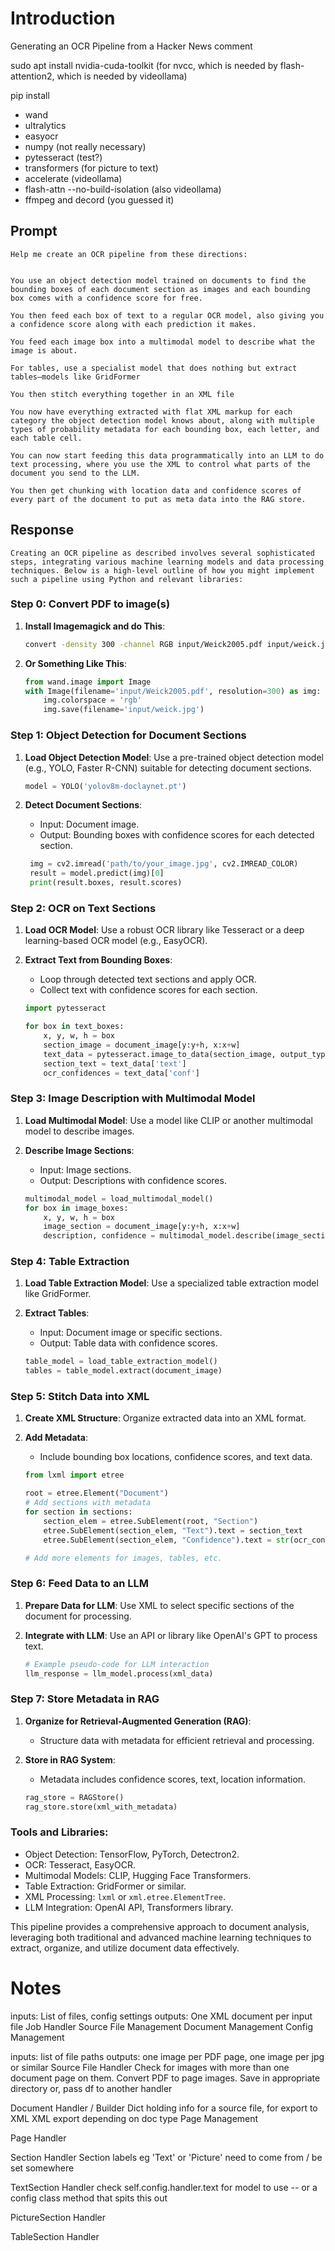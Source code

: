 # Introduction

Generating an OCR Pipeline from a Hacker News comment

sudo apt install nvidia-cuda-toolkit (for nvcc, which is needed by flash-attention2, which is needed by videollama)

pip install
- wand
- ultralytics
- easyocr
- numpy (not really necessary)
- pytesseract (test?)
- transformers (for picture to text)
- accelerate (videollama)
- flash-attn --no-build-isolation (also videollama)
- ffmpeg and decord (you guessed it)

## Prompt

```
Help me create an OCR pipeline from these directions:
 
 
You use an object detection model trained on documents to find the bounding boxes of each document section as images and each bounding box comes with a confidence score for free.
 
You then feed each box of text to a regular OCR model, also giving you a confidence score along with each prediction it makes.
 
You feed each image box into a multimodal model to describe what the image is about.
 
For tables, use a specialist model that does nothing but extract tables—models like GridFormer
 
You then stitch everything together in an XML file
 
You now have everything extracted with flat XML markup for each category the object detection model knows about, along with multiple types of probability metadata for each bounding box, each letter, and each table cell.
 
You can now start feeding this data programmatically into an LLM to do text processing, where you use the XML to control what parts of the document you send to the LLM.
 
You then get chunking with location data and confidence scores of every part of the document to put as meta data into the RAG store.
```

## Response
```
Creating an OCR pipeline as described involves several sophisticated steps, integrating various machine learning models and data processing techniques. Below is a high-level outline of how you might implement such a pipeline using Python and relevant libraries:
```
### Step 0: Convert PDF to image(s)

1. **Install Imagemagick and do This**: 
    ```sh
    convert -density 300 -channel RGB input/Weick2005.pdf input/weick.jpg
    ```

2. **Or Something Like This**:

    ```python
    from wand.image import Image
    with Image(filename='input/Weick2005.pdf', resolution=300) as img:
        img.colorspace = 'rgb'
        img.save(filename='input/weick.jpg')
    ```

### Step 1: Object Detection for Document Sections

1. **Load Object Detection Model**: Use a pre-trained object detection model (e.g., YOLO, Faster R-CNN) suitable for detecting document sections.

    ```python
    model = YOLO('yolov8m-doclaynet.pt')
    ```

2. **Detect Document Sections**:
   - Input: Document image.
   - Output: Bounding boxes with confidence scores for each detected section.
   
   ```python
    img = cv2.imread('path/to/your_image.jpg', cv2.IMREAD_COLOR)
    result = model.predict(img)[0]
    print(result.boxes, result.scores)
   ```

   

### Step 2: OCR on Text Sections

1. **Load OCR Model**: Use a robust OCR library like Tesseract or a deep learning-based OCR model (e.g., EasyOCR).

2. **Extract Text from Bounding Boxes**:
   - Loop through detected text sections and apply OCR.
   - Collect text with confidence scores for each section.

   ```python
   import pytesseract

   for box in text_boxes:
       x, y, w, h = box
       section_image = document_image[y:y+h, x:x+w]
       text_data = pytesseract.image_to_data(section_image, output_type=pytesseract.Output.DICT)
       section_text = text_data['text']
       ocr_confidences = text_data['conf']
   ```

### Step 3: Image Description with Multimodal Model

1. **Load Multimodal Model**: Use a model like CLIP or another multimodal model to describe images.

2. **Describe Image Sections**:
   - Input: Image sections.
   - Output: Descriptions with confidence scores.

   ```python
   multimodal_model = load_multimodal_model()
   for box in image_boxes:
       x, y, w, h = box
       image_section = document_image[y:y+h, x:x+w]
       description, confidence = multimodal_model.describe(image_section)
   ```

### Step 4: Table Extraction

1. **Load Table Extraction Model**: Use a specialized table extraction model like GridFormer.

2. **Extract Tables**:
   - Input: Document image or specific sections.
   - Output: Table data with confidence scores.

   ```python
   table_model = load_table_extraction_model()
   tables = table_model.extract(document_image)
   ```

### Step 5: Stitch Data into XML

1. **Create XML Structure**: Organize extracted data into an XML format.

2. **Add Metadata**:
   - Include bounding box locations, confidence scores, and text data.

   ```python
   from lxml import etree

   root = etree.Element("Document")
   # Add sections with metadata
   for section in sections:
       section_elem = etree.SubElement(root, "Section")
       etree.SubElement(section_elem, "Text").text = section_text
       etree.SubElement(section_elem, "Confidence").text = str(ocr_confidences)

   # Add more elements for images, tables, etc.
   ```

### Step 6: Feed Data to an LLM

1. **Prepare Data for LLM**: Use XML to select specific sections of the document for processing.

2. **Integrate with LLM**: Use an API or library like OpenAI's GPT to process text.

   ```python
   # Example pseudo-code for LLM interaction
   llm_response = llm_model.process(xml_data)
   ```

### Step 7: Store Metadata in RAG

1. **Organize for Retrieval-Augmented Generation (RAG)**:
   - Structure data with metadata for efficient retrieval and processing.

2. **Store in RAG System**:
   - Metadata includes confidence scores, text, location information.

   ```python
   rag_store = RAGStore()
   rag_store.store(xml_with_metadata)
   ```

### Tools and Libraries:
- Object Detection: TensorFlow, PyTorch, Detectron2.
- OCR: Tesseract, EasyOCR.
- Multimodal Models: CLIP, Hugging Face Transformers.
- Table Extraction: GridFormer or similar.
- XML Processing: `lxml` or `xml.etree.ElementTree`.
- LLM Integration: OpenAI API, Transformers library.

This pipeline provides a comprehensive approach to document analysis, leveraging both traditional and advanced machine learning techniques to extract, organize, and utilize document data effectively.


# Notes

inputs: List of files, config settings
outputs: One XML document per input file
Job Handler
   Source File Management
   Document Management
   Config Management

inputs: list of file paths
outputs: one image per PDF page, one image per jpg or similar
Source File Handler
   Check for images with more than one document page on them.
   Convert PDF to page images.
   Save in appropriate directory or,
   pass df to another handler



Document Handler / Builder
   Dict holding info for a source file, for export to XML
   XML export depending on doc type
   Page Management

Page Handler

Section Handler
   Section labels eg 'Text' or 'Picture' need to come from / be set somewhere

TextSection Handler
   check self.config.handler.text for model to use
      -- or a config class method that spits this out 

PictureSection Handler

TableSection Handler